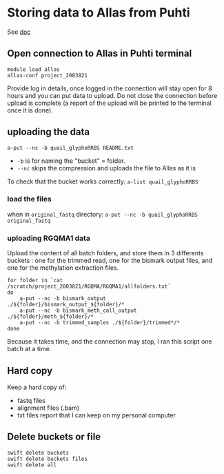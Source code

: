 # Storing data to Allas from Puhti
See [doc](https://docs.csc.fi/data/Allas/)

## Open connection to Allas in Puhti terminal
```
module load allas
allas-conf project_2003821
```
Provide log in details, once logged in the connection will stay open for 8 hours and you can put data to upload.
Do not close the connection before upload is complete (a report of the upload will be printed to the terminal once it is done).

## uploading the data

`a-put --nc -b quail_glyphoRRBS README.txt` 
   
- `-b` is for naming the "bucket" = folder.
- `--nc` skips the compression and uploads the file to Allas as it is

To check that the bucket works correctly: 
`a-list quail_glyphoRRBS`

### load the files 

when in `original_fastq` directory: `a-put --nc -b quail_glyphoRRBS original_fastq`

### uploading RGQMA1 data 
Upload the content of all batch folders, and store them in 3 differents buckets : one for the trimmed read, one for the bismark output files, and one for the methylation extraction files. 

```
for folder in `cat /scratch/project_2003821/RGQMA/RGQMA1/allfolders.txt`
do
    a-put --nc -b bismark_output ./${folder}/bismark_output_${folder}/*
    a-put --nc -b bismark_meth_call_output ./${folder}/meth_${folder}/*
    a-put --nc -b trimmed_samples ./${folder}/trimmed*/*
done
```
Because it takes time, and the connection may stop, I ran this script one batch at a time.

## Hard copy 
Keep a hard copy of: 

- fastq files 
- alignment files (.bam)
- txt files report that I can keep on my personal computer

## Delete buckets or file 
`swift delete buckets`  
`swift delete buckets files`  
`swift delete all`
